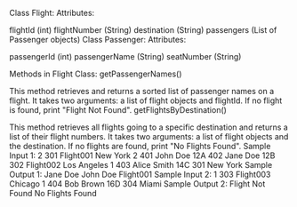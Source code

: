 
Class Flight:
Attributes:

flightId (int)
flightNumber (String)
destination (String)
passengers (List of Passenger objects)
Class Passenger:
Attributes:

passengerId (int)
passengerName (String)
seatNumber (String)

Methods in Flight Class:
getPassengerNames()

This method retrieves and returns a sorted list of passenger names on a flight. It takes two arguments: a list of flight objects and flightId. If no flight is found, print "Flight Not Found".
getFlightsByDestination()

This method retrieves all flights going to a specific destination and returns a list of their flight numbers. It takes two arguments: a list of flight objects and the destination. If no flights are found, print "No Flights Found".
Sample Input 1:
2
301
Flight001
New York
2
401
John Doe
12A
402
Jane Doe
12B
302
Flight002
Los Angeles
1
403
Alice Smith
14C
301
New York
Sample Output 1:
Jane Doe
John Doe
Flight001
Sample Input 2:
1
303
Flight003
Chicago
1
404
Bob Brown
16D
304
Miami
Sample Output 2:
Flight Not Found
No Flights Found
